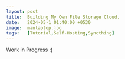 ```yaml
---
layout: post
title:  Building My Own File Storage Cloud.
date:   2024-05-1 01:40:00 +0530
image:  manlaptop.jpg
tags:   [Tutorial,Self-Hosting,Syncthing]
---
```


Work in Progress :)
